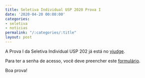 ```yaml
---
title: Seletiva Individual USP 2020 Prova I
date: '2020-04-20 00:00:00'
categories:
- seletiva
- noticias
permalink: "/:categories/:title"
layout: post
---
```


A Prova I da Seletiva Individual USP 202 já está no
[vjudge](https://vjudge.net/contest/368665).

Para ter a senha de acesso, você deve preencher este
[formulário](https://forms.gle/9LHnsk394BPAsabE8).

Boa prova!
